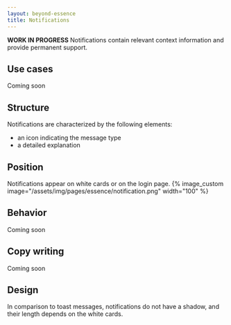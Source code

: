 ```yaml
---
layout: beyond-essence
title: Notifications
---
```

**WORK IN PROGRESS**
Notifications contain relevant context information and provide permanent support.

## Use cases

Coming soon

## Structure

Notifications are characterized by the following elements:

* an icon indicating the message type
* a detailed explanation

## Position

Notifications appear on white cards or on the login page.
{% image_custom image="/assets/img/pages/essence/notification.png" width="100" %}

## Behavior

Coming soon

## Copy writing

Coming soon

## Design

In comparison to toast messages, notifications do not have a shadow, and their length depends on the white cards.
